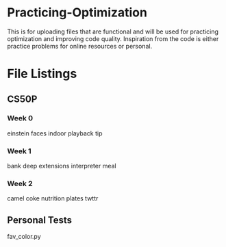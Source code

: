 # Practicing-Optimization
This is for uploading files that are functional and will be used for practicing optimization and improving code quality.
Inspiration from the code is either practice problems for online resources or personal.
# File Listings
## CS50P
### Week 0
einstein
faces
indoor
playback
tip

### Week 1
bank
deep
extensions
interpreter
meal

### Week 2
camel
coke
nutrition
plates
twttr

## Personal Tests
fav_color.py

